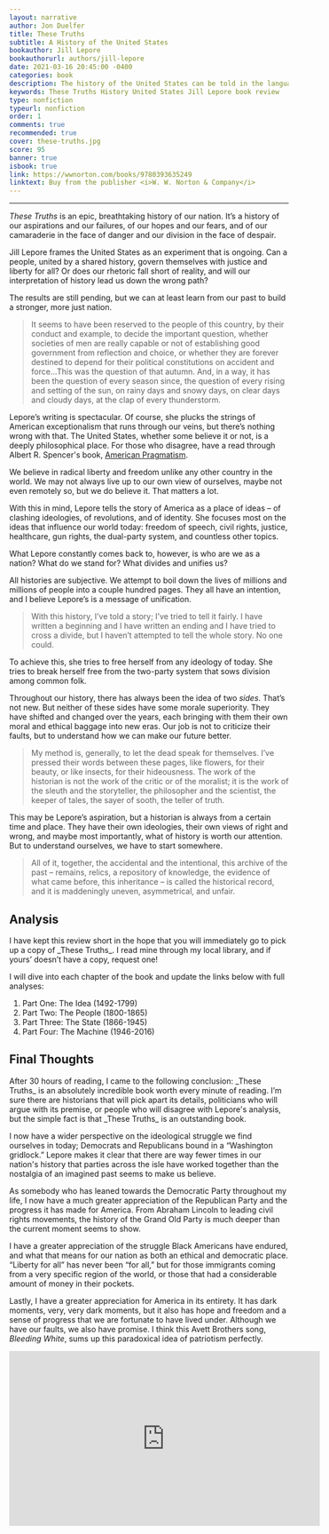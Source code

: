 ```yaml
---
layout: narrative
author: Jon Duelfer
title: These Truths
subtitle: A History of the United States
bookauthor: Jill Lepore
bookauthorurl: authors/jill-lepore 
date: 2021-03-16 20:45:00 -0400
categories: book
description: The history of the United States can be told in the language of prosperity, of war, of progress, or of oppression, among many others. Lepore depicts it as an endless ideological struggle, of ideas and philosophies that drive the American experiment from a shaky past into an uncertain, but hopeful future. From the first European settlers to make landfall on the American continent to the end of Barack Obama's presidency, Lepore writes an extensive and compelling history of our nation.
keywords: These Truths History United States Jill Lepore book review
type: nonfiction
typeurl: nonfiction
order: 1
comments: true
recommended: true
cover: these-truths.jpg
score: 95
banner: true
isbook: true
link: https://wwnorton.com/books/9780393635249
linktext: Buy from the publisher <i>W. W. Norton & Company</i>
---
```

<hr/>

_These Truths_ is an epic, breathtaking history of our nation. It’s a history of our aspirations and our failures, of our hopes and our fears, and of our camaraderie in the face of danger and our division in the face of despair.

Jill Lepore frames the United States as an experiment that is ongoing. Can a people, united by a shared history, govern themselves with justice and liberty for all? Or does our rhetoric fall short of reality, and will our interpretation of history lead us down the wrong path?

The results are still pending, but we can at least learn from our past to build a stronger, more just nation.
> It seems to have been reserved to the people of this country, by their conduct and example, to decide the important question, whether societies of men are really capable or not of establishing good government from reflection and choice, or whether they are forever destined to depend for their political constitutions on accident and force...This was the question of that autumn. And, in a way, it has been the question of every season since, the question of every rising and setting of the sun, on rainy days and snowy days, on clear days and cloudy days, at the clap of every thunderstorm.

Lepore’s writing is spectacular. Of course, she plucks the strings of American exceptionalism that runs through our veins, but there’s nothing wrong with that. The United States, whether some believe it or not, is a deeply philosophical place. For those who disagree, have a read through Albert R. Spencer's book, [American Pragmatism](/texts/2020-10-24-american-pragmatism/).

We believe in radical liberty and freedom unlike any other country in the world. We may not always live up to our own view of ourselves, maybe not even remotely so, but we do believe it. That matters a lot.

With this in mind, Lepore tells the story of America as a place of ideas – of clashing ideologies, of revolutions, and of identity. She focuses most on the ideas that influence our world today: freedom of speech, civil rights, justice, healthcare, gun rights, the dual-party system, and countless other topics.

What Lepore constantly comes back to, however, is who are we as a nation? What do we stand for? What divides and unifies us?

All histories are subjective. We attempt to boil down the lives of millions and millions of people into a couple hundred pages. They all have an intention, and I believe Lepore’s is a message of unification.
> With this history, I’ve told a story; I’ve tried to tell it fairly. I have written a beginning and I have written an ending and I have tried to cross a divide, but I haven’t attempted to tell the whole story. No one could.

To achieve this, she tries to free herself from any ideology of today. She tries to break herself free from the two-party system that sows division among common folk.

Throughout our history, there has always been the idea of two _sides_. That’s not new. But neither of these sides have some morale superiority. They have shifted and changed over the years, each bringing with them their own moral and ethical baggage into new eras. Our job is not to criticize their faults, but to understand how we can make our future better.
> My method is, generally, to let the dead speak for themselves. I’ve pressed their words between these pages, like flowers, for their beauty, or like insects, for their hideousness. The work of the historian is not the work of the critic or of the moralist; it is the work of the sleuth and the storyteller, the philosopher and the scientist, the keeper of tales, the sayer of sooth, the teller of truth.

This may be Lepore’s aspiration, but a historian is always from a certain time and place. They have their own ideologies, their own views of right and wrong, and maybe most importantly, what of history is worth our attention. But to understand ourselves, we have to start somewhere.
>  All of it, together, the accidental and the intentional, this archive of the past – remains, relics, a repository of knowledge, the evidence of what came before, this inheritance – is called the historical record, and it is maddeningly uneven, asymmetrical, and unfair.

<h2><strong>Analysis</strong></h2>
I have kept this review short in the hope that you will immediately go to pick up a copy of _These Truths_. I read mine through my local library, and if yours’ doesn’t have a copy, request one!

I will dive into each chapter of the book and update the links below with full analyses:
1. Part One: The Idea (1492-1799)
2. Part Two: The People (1800-1865)
3. Part Three: The State (1866-1945)
4. Part Four: The Machine (1946-2016)

<h2><strong>Final Thoughts</strong></h2>
After 30 hours of reading, I came to the following conclusion: _These Truths_ is an absolutely incredible book worth every minute of reading. I’m sure there are historians that will pick apart its details, politicians who will argue with its premise, or people who will disagree with Lepore's analysis, but the simple fact is that _These Truths_ is an outstanding book.

I now have a wider perspective on the ideological struggle we find ourselves in today; Democrats and Republicans bound in a “Washington gridlock.” Lepore makes it clear that there are way fewer times in our nation's history that parties across the isle have worked together than the nostalgia of an imagined past seems to make us believe.

As somebody who has leaned towards the Democratic Party throughout my life, I now have a much greater appreciation of the Republican Party and the progress it has made for America. From Abraham Lincoln to leading civil rights movements, the history of the Grand Old Party is much deeper than the current moment seems to show.

I have a greater appreciation of the struggle Black Americans have endured, and what that means for our nation as both an ethical and democratic place. “Liberty for all” has never been “for all,” but for those immigrants coming from a very specific region of the world, or those that had a considerable amount of money in their pockets.

Lastly, I have a greater appreciation for America in its entirety. It has dark moments, very, very dark moments, but it also has hope and freedom and a sense of progress that we are fortunate to have lived under. Although we have our faults, we also have promise. I think this Avett Brothers song, _Bleeding White_, sums up this paradoxical idea of patriotism perfectly.

<iframe width="560" height="315" src="https://www.youtube.com/embed/0MKm9TB9b6s" frameborder="0" allow="accelerometer; autoplay; clipboard-write; encrypted-media; gyroscope; picture-in-picture" allowfullscreen></iframe>